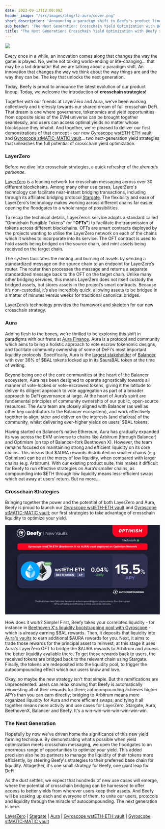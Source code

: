 ```yaml
---
date: 2023-09-13T12:00:00Z
header_image: "/src/images/blog/lz-aura/cover.png"
short_description: "Announcing a paradigm shift in Beefy's product lineup, with the introduction of LayerZero crosschain strategies in partnership with Aura Finance."
sub_header: "The Next Generation: Crosschain Yield Optimization with Beefy x LayerZero x Aura"
title: "The Next Generation: Crosschain Yield Optimization with Beefy x LayerZero x Aura"
---
```


![](/src/images/blog/lz-aura/cover.png)

Every once in a while, an innovation comes along that changes the way the game is played. No, we're not talking world-ending or life-changing... that may be a tad dramatic! But we are talking about a paradigm shift. An innovation that changes the way we think about the way things are and the way they can be. The key that unlocks the next generation.

Today, Beefy is proud to announce the latest evolution of our product lineup. Today, we welcome the introduction of **crosschain strategies**! 

Together with our friends at LayerZero and Aura, we've been working collectively and tirelessly towards our shared dream of full crosschain DeFi. That dream is one where governance, tokenomics and yield opportunities from opposite sides of the EVM universe can be brought together seamlessly, and users can access optimal yields no matter whose blockspace they inhabit. And together, we're pleased to deliver our first demonstrations of that concept - our new [Gyroscope wstETH-ETH vault](https://app.beefy.finance/vault/beets-eclp-wsteth-eth) and [Gyroscope stMATIC-MATIC vault](https://app.beefy.finance/vault/aura-polygon-gyro-matic-stmatic)... two next-generation yield strategies that unleashes the full potential of crosschain yield optimization.

### LayerZero

Before we dive into crosschain strategies, a quick refresher of the *dramatis personae*.

[LayerZero](https://layerzero.network/) is a leading network for crosschain messaging across over 30 different blockchains. Among many other use cases, LayerZero's technology can facilitate near-instant bridging transactions, including through its affiliated bridging protocol [Stargate](https://stargate.finance/). The flexibility and ease of LayerZero's technology makes working across different chains far easier, opening the floodgates to a whole range of possibilities.

To recap the technical details, LayerZero’s service adopts a standard called “Omnichain Fungible Tokens” (or **“OFTs”**) to facilitate the transmission of tokens across different blockchains. OFTs are smart contracts deployed by the projects wanting to utilise the LayerZero network on each of the chains which it wishes to incorporate into its service. The OFT contract is used to hold assets being bridged on the source chain, and mint assets being received on the target chain.

The system facilitates the minting and burning of assets by sending a standardized message on the source chain to an endpoint for LayerZero’s router. The router then processes the message and returns a separate standardized message back to the OFT on the target chain. Unlike many other bridging services, this means LayerZero does not itself custody the bridged assets, but stores assets in the project’s smart contracts. Because it’s non-custodial, it’s also incredibly quick, allowing assets to be bridged in a matter of minutes versus weeks for traditional canonical bridges.

LayerZero’s technology provides the framework and skeleton for our new crosschain strategy.

### Aura

Adding flesh to the bones, we're thrilled to be exploring this shift in paradigms with our frens at [Aura Finance](https://aura.finance/). Aura is a protocol and community which aims to bring a holistic approach to vote escrow tokenomic designs, and facilitate community ownership of some of DeFi's most important liquidity protocols. Specifically, Aura is the [largest stakeholder](https://www.defiwars.xyz/wars/balancer) of [Balancer](https://balancer.fi/), with over 36% of $BAL tokens locked up in its $auraBAL token at the time of writing.

Beyond being one of the core communities at the heart of the Balancer ecosystem, Aura has been designed to operate agnostically towards all manner of vote-locked or vote-escrowed tokens, giving it the latitude to deliver its diligent approach to vote aggregation as part of a broader approach to DeFi governance at large. At the heart of Aura’s spirit are fundamental principles of community ownership of our public, open-source resources. The Aura team are closely aligned with Balancer (as well as other key contributors to the Balancer ecosystem), and work effectively together to align, steer and deliver on the interests (and chakras) of the community, whilst delivering ever-higher yields on users’ $BAL tokens.

Having started on Balancer’s native Ethereum, Aura has gradually expanded its way across the EVM universe to chains like Arbitrum (through Balancer) and Optimism (on top of Balancer-fork Beethoven X). However, the team remains focused on maintaining strong and efficient liquidity on its core chains. This means that $AURA rewards distributed on smaller chains (e.g. Optimism) can be at the mercy of low liquidity, when compared with larger chains (e.g. Arbitrum). With our existing product suite, this makes it difficult for Beefy to run effective strategies on Aura’s smaller chains, as compounding into $ETH through low liquidity means less-efficient swaps which eat away at users’ return. But no more…

### Crosschain Strategies

Bringing together the power and the potential of both LayerZero and Aura, Beefy is proud to launch our [Gyroscope wstETH-ETH vault](https://app.beefy.finance/vault/beets-eclp-wsteth-eth) and [Gyroscope stMATIC-MATIC vault](https://app.beefy.finance/vault/aura-polygon-gyro-matic-stmatic); our first strategies to take advantage of crosschain liquidity to optimize your yield. 

![](/src/images/blog/lz-aura/vault.png)

How does it work? Simple! First, Beefy takes your correlated liquidity - for instance in [Beethoven X's liquidity bootstrapping pool with Gyroscope](https://op.beets.fi/pool/0x7ca75bdea9dede97f8b13c6641b768650cb837820002000000000000000000d5) - which is already earning $BAL rewards. Then, it deposits that liquidity into [Aura's vaults](https://app.aura.finance/#/10/pool/6) to earn additional $AURA rewards for you. Next, it aims to trade those rewards for the principal asset to reinvest; at this stage it uses Aura's LayerZero OFT to bridge the $AURA rewards to Arbitrum and access the better liquidity available there. To get those rewards back to users, the received tokens are bridged back to the relevant chain using Stargate. Finally, the tokens are redeposited into the liquidity pool, to trigger the autocompounding effect which our users know and love.

Okay, so maybe the new strategy isn't *that* simple. But the ramifications are unprecedented: users can relax knowing that Beefy is automatically reinvesting all of their rewards for them; autocompounding achieves higher APYs than you can earn directly; bridging to Arbitrum means more organized liquidity for Aura and more efficient swaps; and tying it all together means more activity and use cases for LayerZero, Stargate, Aura, BeethovenX, Balancer and Beefy. It's a win-win-win-win-win-win-win.

### The Next Generation

Hopefully by now we've driven home the significance of this new yield farming technique. By demonstrating what's possible when yield optimization meets crosschain messaging, we open the floodgates to an enormous range of opportunities to optimize your yield. This added precision also helps partners to manage the liquidity of their tokens more efficiently, by steering Beefy's strategies to their preferred base chain for liquidity. Altogether, it's one small strategy for Beefy, one giant leap for DeFi.

As the dust settles, we expect that hundreds of new use cases will emerge, where the potential of crosschain bridging can be harnessed to offer access to better yields from wherever users keep their assets. And Beefy will be soaking up each and everyone of them, to unite our users, protocols and liquidity through the miracle of autocompounding. The next generation is here.

[LayerZero](https://layerzero.network/) | [Stargate](https://stargate.finance/) | [Aura](https://aura.finance/) | [Gyroscope wstETH-ETH vault](https://app.beefy.finance/vault/beets-eclp-wsteth-eth) | [Gyroscope stMATIC-MATIC vault](https://app.beefy.finance/vault/aura-polygon-gyro-matic-stmatic)